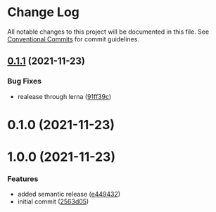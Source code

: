 # Change Log

All notable changes to this project will be documented in this file.
See [Conventional Commits](https://conventionalcommits.org) for commit guidelines.

## [0.1.1](https://github.com/tiagobcoelho/lerna-monorepo/compare/@tbcexp/uilib-button@0.1.0...@tbcexp/uilib-button@0.1.1) (2021-11-23)


### Bug Fixes

* realease through lerna ([91ff39c](https://github.com/tiagobcoelho/lerna-monorepo/commit/91ff39c683c9118b3e34e515cf3b45d3bbe6ce78))





# 0.1.0 (2021-11-23)



# 1.0.0 (2021-11-23)


### Features

* added semantic release ([e449432](https://github.com/tiagobcoelho/lerna-monorepo/commit/e4494321f6fe9c491d73542919fcbfeb3ddfe67a))
* initial commit ([2563d05](https://github.com/tiagobcoelho/lerna-monorepo/commit/2563d05f831c261a4ab607c848c5d504bb47c66b))
